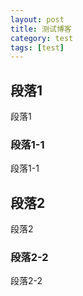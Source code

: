 ```yaml
---
layout: post
title: 测试博客
category: test
tags: [test]
---
```


## 段落1
段落1
### 段落1-1
段落1-1

## 段落2
段落2
### 段落2-2
段落2-2
